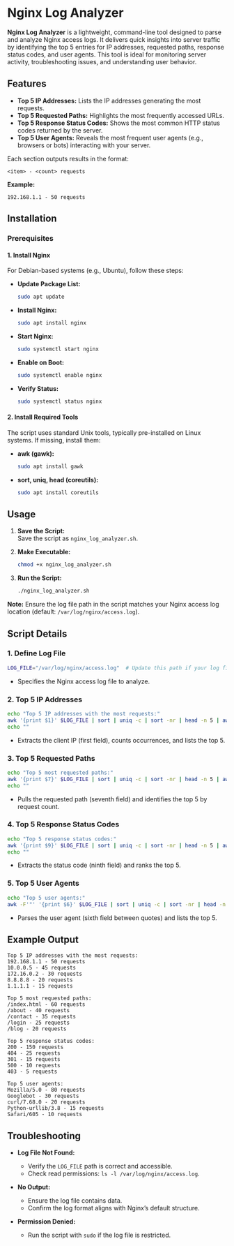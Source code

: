 # Nginx Log Analyzer

**Nginx Log Analyzer** is a lightweight, command-line tool designed to parse and analyze Nginx access logs. It delivers quick insights into server traffic by identifying the top 5 entries for IP addresses, requested paths, response status codes, and user agents. This tool is ideal for monitoring server activity, troubleshooting issues, and understanding user behavior.

## Features

- **Top 5 IP Addresses:** Lists the IP addresses generating the most requests.
- **Top 5 Requested Paths:** Highlights the most frequently accessed URLs.
- **Top 5 Response Status Codes:** Shows the most common HTTP status codes returned by the server.
- **Top 5 User Agents:** Reveals the most frequent user agents (e.g., browsers or bots) interacting with your server.

Each section outputs results in the format:  
```
<item> - <count> requests
```  
**Example:**  
```
192.168.1.1 - 50 requests
```

## Installation

### Prerequisites

#### 1. Install Nginx
For Debian-based systems (e.g., Ubuntu), follow these steps:

- **Update Package List:**  
  ```bash
  sudo apt update
  ```

- **Install Nginx:**  
  ```bash
  sudo apt install nginx
  ```

- **Start Nginx:**  
  ```bash
  sudo systemctl start nginx
  ```

- **Enable on Boot:**  
  ```bash
  sudo systemctl enable nginx
  ```

- **Verify Status:**  
  ```bash
  sudo systemctl status nginx
  ```

#### 2. Install Required Tools
The script uses standard Unix tools, typically pre-installed on Linux systems. If missing, install them:

- **awk (gawk):**  
  ```bash
  sudo apt install gawk
  ```

- **sort, uniq, head (coreutils):**  
  ```bash
  sudo apt install coreutils
  ```

## Usage

1. **Save the Script:**  
   Save the script as `nginx_log_analyzer.sh`.

2. **Make Executable:**  
   ```bash
   chmod +x nginx_log_analyzer.sh
   ```

3. **Run the Script:**  
   ```bash
   ./nginx_log_analyzer.sh
   ```

**Note:** Ensure the log file path in the script matches your Nginx access log location (default: `/var/log/nginx/access.log`).

## Script Details

### 1. Define Log File
```bash
LOG_FILE="/var/log/nginx/access.log"  # Update this path if your log file is elsewhere
```
- Specifies the Nginx access log file to analyze.

### 2. Top 5 IP Addresses
```bash
echo "Top 5 IP addresses with the most requests:"
awk '{print $1}' $LOG_FILE | sort | uniq -c | sort -nr | head -n 5 | awk '{print $2 " - " $1 " requests"}'
echo ""
```
- Extracts the client IP (first field), counts occurrences, and lists the top 5.

### 3. Top 5 Requested Paths
```bash
echo "Top 5 most requested paths:"
awk '{print $7}' $LOG_FILE | sort | uniq -c | sort -nr | head -n 5 | awk '{print $2 " - " $1 " requests"}'
echo ""
```
- Pulls the requested path (seventh field) and identifies the top 5 by request count.

### 4. Top 5 Response Status Codes
```bash
echo "Top 5 response status codes:"
awk '{print $9}' $LOG_FILE | sort | uniq -c | sort -nr | head -n 5 | awk '{print $2 " - " $1 " requests"}'
echo ""
```
- Extracts the status code (ninth field) and ranks the top 5.

### 5. Top 5 User Agents
```bash
echo "Top 5 user agents:"
awk -F'"' '{print $6}' $LOG_FILE | sort | uniq -c | sort -nr | head -n 5 | awk '{print $2 " - " $1 " requests"}'
```
- Parses the user agent (sixth field between quotes) and lists the top 5.

## Example Output
```
Top 5 IP addresses with the most requests:
192.168.1.1 - 50 requests
10.0.0.5 - 45 requests
172.16.0.2 - 30 requests
8.8.8.8 - 20 requests
1.1.1.1 - 15 requests

Top 5 most requested paths:
/index.html - 60 requests
/about - 40 requests
/contact - 35 requests
/login - 25 requests
/blog - 20 requests

Top 5 response status codes:
200 - 150 requests
404 - 25 requests
301 - 15 requests
500 - 10 requests
403 - 5 requests

Top 5 user agents:
Mozilla/5.0 - 80 requests
Googlebot - 30 requests
curl/7.68.0 - 20 requests
Python-urllib/3.8 - 15 requests
Safari/605 - 10 requests
```

## Troubleshooting

- **Log File Not Found:**  
  - Verify the `LOG_FILE` path is correct and accessible.  
  - Check read permissions: `ls -l /var/log/nginx/access.log`.

- **No Output:**  
  - Ensure the log file contains data.  
  - Confirm the log format aligns with Nginx’s default structure.

- **Permission Denied:**  
  - Run the script with `sudo` if the log file is restricted.
